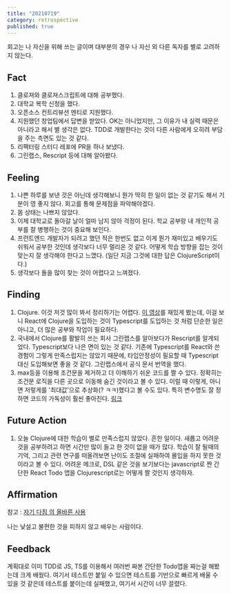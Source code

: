 ```yaml
---
title: "20210719"
category: retrospective
published: true
---
```

회고는 나 자신을 위해 쓰는 글이며 대부분의 경우 나 자신 외 다른 독자를 별로 고려하지 않는다.

## Fact

1. 클로져와 클로져스크립트에 대해 공부했다.
2. 대학교 복학 신청을 했다.
3. 오픈소스 컨트리뷰션 멘티로 지원했다.
4. 지원했던 창업팀에서 답변을 받았다. OK는 아니었지만, 그 이유가 내 실력 때문은 아니라고 해서 별 생각은 없다. TDD로 개발한다는 것이 다른 사람에게 오히려 부담을 주는 측면도 있는 것 같다.
5. 리팩터링 스터디 레포에 PR을 하나 보냈다.
6. 그린랩스, Rescript 등에 대해 알아봤다.

## Feeling

1. 나쁜 하루를 보낸 것은 아닌데 생각해보니 뭔가 딱히 한 일이 없는 것 같기도 해서 기분이 영 좋지 않다. 회고를 통해 문제점을 파악해야겠다.
2. 몸 상태는 나쁘지 않았다.
3. 이제 대학교로 돌아갈 날이 얼마 남지 않아 걱정이 된다. 학교 공부랑 내 개인적 공부를 잘 병행하는 것이 중요해 보인다.
4. 프런트엔드 개발자가 되려고 했던 적은 한번도 없고 이게 뭔가 재미있고 배우기도 쉬워서 공부한 것인데 생각보다 너무 멀리온 것 같다. 어떻게 학습 방향을 잡는 것이 맞는지 잘 생각해야 한다고 느꼈다. (일단 지금 그것에 대한 답은 ClojureScript이다.)
5. 생각보다 돌을 많이 찾는 것이 어렵다고 느껴졌다.

## Finding

1. Clojure. 이것 저것 많이 봐서 정리하기는 어렵다. [이 영상](https://www.youtube.com/watch?v=Ug3UhInjrA8)를 재밌게 봤는데, 이걸 보니 React에 Clojure을 도입하는 것이 Typescript를 도입하는 것 처럼 단순한 일은 아니고, 더 많은 공부와 작업이 필요하다.
2. 국내에서 Clojure를 활발히 쓰는 회사 그린랩스를 알아보다가 Rescript를 알게되었다. Typescript보다 나은 면이 있는 것 같다. 기존에 Typescript를 React와 쓴 경험이 그렇게 만족스럽지는 않았기 때문에, 타입안정성이 필요할 때 Typescript 대신 도입해보면 좋을 것 같다. 그린랩스에서 공식 문서 번역을 했다.
3. max등을 이용해 조건문을 제거하고 더 이해하기 쉬운 코드를 짤 수 있다. 정확히는 조건문 로직을 다른 곳으로 이동해 숨긴 것이라고 볼 수 있다. 이럴 때 이렇게, 아니면 저렇게를 '최대값'으로 추상화(? ㅋㅋ)했다고 볼 수도 있다. 특히 변수명도 잘 정하면 코드의 가독성이 훨씬 좋아진다. [링크](https://github.com/hannut91/refactoring/pull/7/commits/4aa6b220a98540eef65703b0c1fbc8ced08938c8)

## Future Action

1. 오늘 Clojure에 대한 학습이 별로 만족스럽지 않았다. 흔한 일이다. 새롭고 어려운 것을 공부하려고 하면 시간만 많이 들고 한 것이 없을 때가 많다. 학습이 잘 될때의 기억, 그리고 관련 연구를 떠올려보면 난이도 조절에 실패하여 몰입을 하지 못한 것이라고 볼 수 있다. 어려운 메크로, DSL 같은 것을 보기보다는 javascript로 짠 간단한 React Todo 앱을 Clojurescript로는 어떻게 짤 것인지 생각하자.

## Affirmation

참고 : [자기 다짐 의 올바른 사용](https://escapefromcoding.tistory.com/301)

나는 낯설고 불편한 것을 피하지 않고 배우는 사람이다.

## Feedback

계획대로 이미 TDD로 JS, TS를 이용해서 여러번 짜본 간단한 Todo앱을 짜는걸 해봤는데 크게 배웠다.
여기서 테스트만 붙일 수 있으면 테스트를 기반으로 빠르게 배울 수 있을 것 같은데 테스트를 붙이는데 실패했고, 여기서 시간이 너무 끌렸다.
